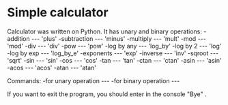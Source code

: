 # Simple calculator
Calculator was written on Python. 
It has unary and binary operations:
-addition    --- 'plus'
-subtraction --- 'minus'
-multiply    --- 'mult'
-mod         --- 'mod'
-div         --- 'div'
-pow         --- 'pow'
-log by any  --- 'log_by'
-log by 2    --- 'log'
-log by exp  --- 'log_by_e'
-exponents   --- 'exp'
-inverse     --- 'inv'
-sqroot      --- 'sqrt'
-sin         --- 'sin'
-cos         --- 'cos'
-tan         --- 'tan'
-ctan        --- 'ctan'
-asin        --- 'asin'
-acos        --- 'acos'
-atan        --- 'atan'

Commands:
-for unary operation  --- <operation> <arg>
-for binary operation --- <arg1> <operation> <arg2>

If you want to exit the program, you should enter in the console "Bye" .
